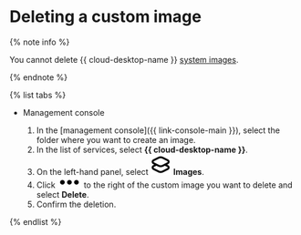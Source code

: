 # Deleting a custom image

{% note info %}

You cannot delete {{ cloud-desktop-name }} [system images](../../concepts/images.md#system-images).

{% endnote %}

{% list tabs %}

- Management console

   1. In the [management console]({{ link-console-main }}), select the folder where you want to create an image.
   1. In the list of services, select **{{ cloud-desktop-name }}**.
   1. On the left-hand panel, select ![image](../../../_assets/cloud-desktop/images.svg) **Images**.
   1. Click ![image](../../../_assets/options.svg) to the right of the custom image you want to delete and select **Delete**.
   1. Confirm the deletion.

{% endlist %}
